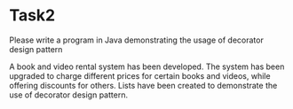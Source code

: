 # Task2
Please write a program in Java demonstrating the usage of decorator design pattern

A book and video rental system has been developed. The system has been upgraded to charge different prices for certain books and videos, while offering discounts for others.
Lists have been created to demonstrate the use of decorator design pattern.
